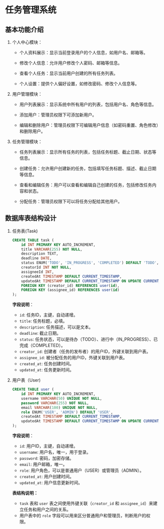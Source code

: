 # 任务管理系统

## 基本功能介绍

1. 个人中心模块：

   - 个人资料展示：显示当前登录用户的个人信息，如用户名、邮箱等。

   - 修改个人信息：允许用户修改个人密码、邮箱等信息。

   - 查看个人任务：显示当前用户创建的所有任务列表。

   - 个人设置：提供个人偏好设置，如修改密码、修改个人信息等。

2. 用户管理模块：
   
   - 用户列表展示：显示系统中所有用户的列表，包括用户名、角色等信息。
   
   - 添加用户：管理员权限下可添加新用户。
   
   - 编辑和删除用户：管理员权限下可编辑用户信息（如密码重置、角色修改）和删除用户。

3. 任务管理模块：

   - 任务列表展示：显示所有任务的列表，包括任务标题、截止日期、状态等信息。

   - 创建任务：允许用户创建新的任务，包括填写任务标题、描述、截止日期等信息。

   - 查看和编辑任务：用户可以查看和编辑自己创建的任务，包括修改任务内容和状态。

   - 分配任务：管理员权限下可以将任务分配给其他用户。

     

## 数据库表结构设计

1. 任务表(Task)

   ```sql
   CREATE TABLE task (
       id INT PRIMARY KEY AUTO_INCREMENT,
       title VARCHAR(255) NOT NULL,
       description TEXT,
       deadline DATE,
       status ENUM('TODO', 'IN_PROGRESS', 'COMPLETED') DEFAULT 'TODO',
       creatorId INT NOT NULL,
       assigneeId INT,
       createdAt TIMESTAMP DEFAULT CURRENT_TIMESTAMP,
       updatedAt TIMESTAMP DEFAULT CURRENT_TIMESTAMP ON UPDATE CURRENT_TIMESTAMP,
       FOREIGN KEY (creator_id) REFERENCES user(id),
       FOREIGN KEY (assignee_id) REFERENCES user(id)
   );
   ```

   **字段说明**：

   - `id`: 任务ID，主键，自动递增。
   - `title`: 任务标题，必填。
   - `description`: 任务描述，可以是文本。
   - `deadline`: 截止日期。
   - `status`: 任务状态，可以是待办（TODO）、进行中（IN_PROGRESS）、已完成（COMPLETED）。
   - `creator_id`: 创建者（任务的发布者）的用户ID，外键关联到用户表。
   - `assignee_id`: 被分配任务的用户ID，外键关联到用户表。
   - `created_at`: 任务创建时间。
   - `updated_at`: 任务更新时间。

2. 用户表（User)

   ```sql
   CREATE TABLE user (
       id INT PRIMARY KEY AUTO_INCREMENT,
       username VARCHAR(50) UNIQUE NOT NULL,
       password VARCHAR(255) NOT NULL,
       email VARCHAR(100) UNIQUE NOT NULL,
       role ENUM('USER', 'ADMIN') DEFAULT 'USER',
       createdAt TIMESTAMP DEFAULT CURRENT_TIMESTAMP,
       updatedAt TIMESTAMP DEFAULT CURRENT_TIMESTAMP ON UPDATE CURRENT_TIMESTAMP
   );
   ```

   **字段说明**：

   - `id`: 用户ID，主键，自动递增。
   - `username`: 用户名，唯一，用于登录。
   - `password`: 密码，加密存储。
   - `email`: 用户邮箱，唯一。
   - `role`: 用户角色，可以是普通用户（USER）或管理员（ADMIN）。
   - `created_at`: 用户创建时间。
   - `updated_at`: 用户信息更新时间。

   **表结构说明：**

   - `task` 表和 `user` 表之间使用外键关联（`creator_id` 和 `assignee_id`）来建立任务和用户之间的关系。
   - 用户表中的 `role` 字段可以用来区分普通用户和管理员，判断用户的权限。

